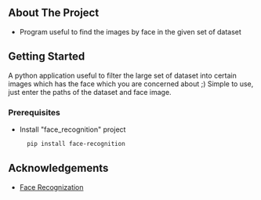 
## About The Project

- Program useful to find the images by face in the given set of dataset

## Getting Started
A python application useful to filter the large set of dataset into certain images which has the face which you are concerned about ;) 
Simple to use, just enter the paths of the dataset and face image.

  ### Prerequisites
  - Install "face_recognition" project
      ```sh
        pip install face-recognition
       ```

## Acknowledgements
* [Face Recognization](https://face-recognition.readthedocs.io/en/latest/face_recognition.html)
